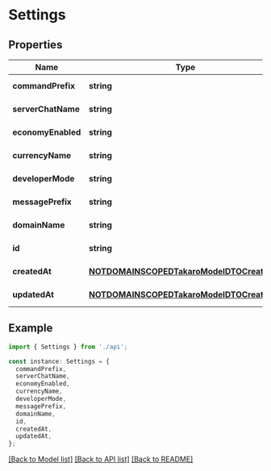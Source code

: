 # Settings

## Properties

| Name               | Type                                                                                    | Description | Notes                  |
| ------------------ | --------------------------------------------------------------------------------------- | ----------- | ---------------------- |
| **commandPrefix**  | **string**                                                                              |             | [default to undefined] |
| **serverChatName** | **string**                                                                              |             | [default to undefined] |
| **economyEnabled** | **string**                                                                              |             | [default to undefined] |
| **currencyName**   | **string**                                                                              |             | [default to undefined] |
| **developerMode**  | **string**                                                                              |             | [default to undefined] |
| **messagePrefix**  | **string**                                                                              |             | [default to undefined] |
| **domainName**     | **string**                                                                              |             | [default to undefined] |
| **id**             | **string**                                                                              |             | [default to undefined] |
| **createdAt**      | [**NOTDOMAINSCOPEDTakaroModelDTOCreatedAt**](NOTDOMAINSCOPEDTakaroModelDTOCreatedAt.md) |             | [default to undefined] |
| **updatedAt**      | [**NOTDOMAINSCOPEDTakaroModelDTOCreatedAt**](NOTDOMAINSCOPEDTakaroModelDTOCreatedAt.md) |             | [default to undefined] |

## Example

```typescript
import { Settings } from './api';

const instance: Settings = {
  commandPrefix,
  serverChatName,
  economyEnabled,
  currencyName,
  developerMode,
  messagePrefix,
  domainName,
  id,
  createdAt,
  updatedAt,
};
```

[[Back to Model list]](../README.md#documentation-for-models) [[Back to API list]](../README.md#documentation-for-api-endpoints) [[Back to README]](../README.md)
